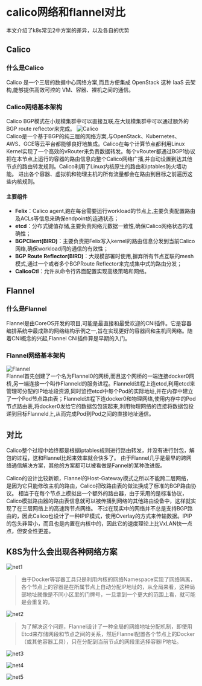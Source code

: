 # calico网络和flannel对比


本文介绍了k8s常见2中方案的差异，以及各自的优势
<!--more-->
## Calico
### 什么是Calico
Calico 是一个三层的数据中心网络方案,而且方便集成 OpenStack 这种 IaaS 云架构,能够提供高效可控的 VM、容器、裸机之间的通信。
### Calico网络基本架构
Calico BGP模式在小规模集群中可以直接互联,在大规模集群中可以通过额外的BGP route reflector来完成。
![Calico](/images/calico网络和flannel对比/calico.png " ")  
Calico是一个基于BGP的纯三层的网络方案,与OpenStack、Kubernetes、AWS、GCE等云平台都能够良好地集成。Calico在每个计算节点都利用Linux Kernel实现了一个高效的vRouter来负责数据转发。每个vRouter都通过BGP1协议把在本节点上运行的容器的路由信息向整个Calico网络广播,并自动设置到达其他节点的路由转发规则。Calico利用了Linux内核原生的路由和iptables防火墙功能。 进出各个容器、虚拟机和物理主机的所有流量都会在路由到目标之前遍历这些内核规则。
#### 主要组件

- **Felix**：Calico agent,跑在每台需要运行workload的节点上,主要负责配置路由及ACLs等信息来确保endpoint的连通状态；
- **etcd**：分布式键值存储,主要负责网络元数据一致性,确保Calico网络状态的准确性；
- **BGPClient(BIRD)**：主要负责把Felix写入kernel的路由信息分发到当前Calico网络,确保workload间的通信的有效性；
- **BGP Route Reflector(BIRD)**：大规模部署时使用,摒弃所有节点互联的mesh模式,通过一个或者多个BGPRoute Reflector来完成集中式的路由分发；
- **CalicoCtl**：允许从命令行界面配置实现高级策略和网络。

## Flannel
### 什么是Flannel
Flannel是由CoreOS开发的项目,可能是最直接和最受欢迎的CNI插件。它是容器编排系统中最成熟的网络结构示例之一,旨在实现更好的容器间和主机间网络。随着CNI概念的兴起,Flannel CNI插件算是早期的入门。
### Flannel网络基本架构
![Flannel](/images/calico网络和flannel对比/flannel.png " ")  
Flannel首先创建了一个名为Flannel0的网桥,而且这个网桥的一端连接docker0网桥,另一端连接一个叫作Flanneld的服务进程。Flanneld进程上连etcd,利用etcd来管理可分配的IP地址段资源,同时监控etcd中每个Pod的实际地址,并在内存中建立了一个Pod节点路由表；Flanneld进程下连docker0和物理网络,使用内存中的Pod节点路由表,将docker0发给它的数据包包装起来,利用物理网络的连接将数据包投递到目标Flanneld上,从而完成Pod到Pod之间的直接地址通信。
## 对比
Calico整个过程中始终都是根据iptables规则进行路由转发，并没有进行封包，解包的过程，这和Flannel比起来效率就会快多了。
由于Flannel几乎是最早的跨网络通信解决方案，其他的方案都可以被看做是Fannel的某种改进版。  

Calico的设计比较新颖，Flannel的Host-Gateway模式之所以不能跨二层网络，是因为它只能修改主机的路由，Calico把改路由表的做法换成了标准的BGP路由协议。
相当于在每个节点上模拟出一个额外的路由器，由于采用的是标准协议，Calico模拟路由器的路由表信息就可以被传播到网络的其他路由设备中，这样就实现了在三层网络上的高速跨节点网络。
不过在现实中的网络并不总是支持BGP路由的，因此Calico也设计了一种IPIP模式，使用Overlay的方式来传输数据。IPIP的包头非常小，而且也是内置在内核中的，因此它的速度理论上比VxLAN快一点点，但安全性更差。

## K8S为什么会出现各种网络方案
![net1](/images/calico网络和flannel对比/net.png " ")
> 由于Docker等容器工具只是利用内核的网络Namespace实现了网络隔离，各个节点上的容器是在所属节点上自动分配IP地址的，从全局来看，这种局部地址就像是不同小区里的门牌号，一旦拿到一个更大的范围上看，就可能是会重复的。  

![net2](/images/calico网络和flannel对比/net2.png " ")
> 为了解决这个问题，Flannel设计了一种全局的网络地址分配机制，即使用Etcd来存储网段和节点之间的关系，然后Flannel配置各个节点上的Docker（或其他容器工具），只在分配到当前节点的网段里选择容器IP地址。

![net3](/images/calico网络和flannel对比/net3.png " ")

![net4](/images/calico网络和flannel对比/net4.png " ")

![net5](/images/calico网络和flannel对比/net5.png " ")


